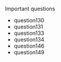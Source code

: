 Important questions
* question130
* question131
* question133
* question134
* question146
* question149